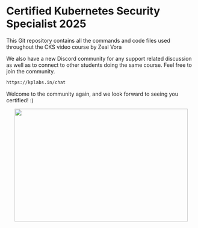 # Certified Kubernetes Security Specialist 2025

This Git repository contains all the commands and code files used throughout the CKS video course by Zeal Vora

We also have a new Discord community for any support related discussion as well as to connect to other students doing the same course. Feel free to join the community.

```sh
https://kplabs.in/chat
```

Welcome to the community again, and we look forward to seeing you certified! :)

<p align="center">
  <img width="460" height="300" src="https://i.ibb.co/b3jFkkk/discord-terraform.png">
</p>
